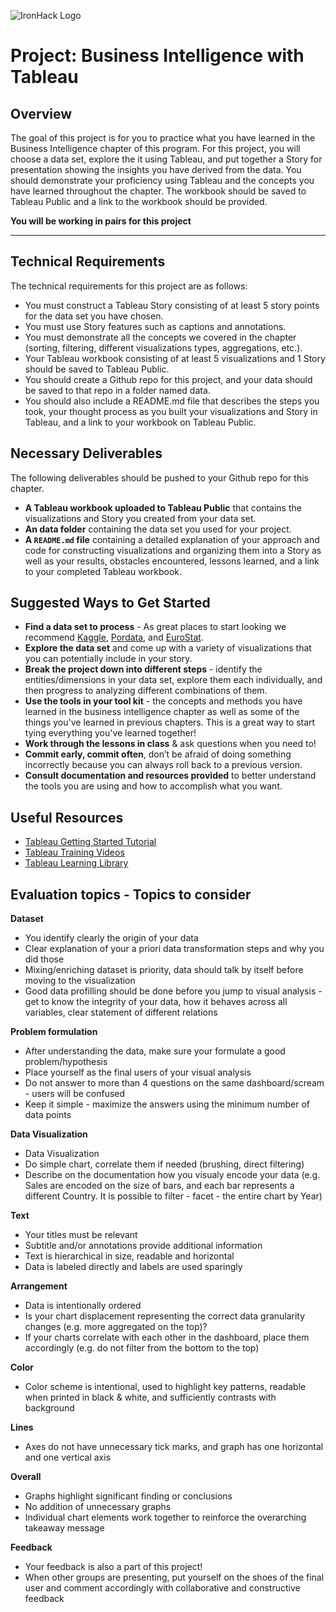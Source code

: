 ![IronHack Logo](https://s3-eu-west-1.amazonaws.com/ih-materials/uploads/upload_d5c5793015fec3be28a63c4fa3dd4d55.png)

# Project: Business Intelligence with Tableau

## Overview

The goal of this project is for you to practice what you have learned in the Business Intelligence chapter of this program. For this project, you will choose a data set, explore the it using Tableau, and put together a Story for presentation showing the insights you have derived from the data. You should demonstrate your proficiency using Tableau and the concepts you have learned throughout the chapter. The workbook should be saved to Tableau Public and a link to the workbook should be provided.

**You will be working in pairs for this project**

---

## Technical Requirements

The technical requirements for this project are as follows:

- You must construct a Tableau Story consisting of at least 5 story points for the data set you have chosen.
- You must use Story features such as captions and annotations.
- You must demonstrate all the concepts we covered in the chapter (sorting, filtering, different visualizations types, aggregations, etc.).
- Your Tableau workbook consisting of at least 5 visualizations and 1 Story should be saved to Tableau Public.
- You should create a Github repo for this project, and your data should be saved to that repo in a folder named data.
- You should also include a README.md file that describes the steps you took, your thought process as you built your visualizations and Story in Tableau, and a link to your workbook on Tableau Public.

## Necessary Deliverables

The following deliverables should be pushed to your Github repo for this chapter.

- **A Tableau workbook uploaded to Tableau Public** that contains the visualizations and Story you created from your data set.
- **An data folder** containing the data set you used for your project.
- **A `README.md` file** containing a detailed explanation of your approach and code for constructing visualizations and organizing them into a Story as well as your results, obstacles encountered, lessons learned, and a link to your completed Tableau workbook.

## Suggested Ways to Get Started

- **Find a data set to process** - As great places to start looking we recommend [Kaggle](https://www.kaggle.com/datasets), [Pordata](https://www.pordata.pt), and [EuroStat](https://ec.europa.eu/eurostat/data/database).
- **Explore the data set** and come up with a variety of visualizations that you can potentially include in your story.
- **Break the project down into different steps** - identify the entities/dimensions in your data set, explore them each individually, and then progress to analyzing different combinations of them.
- **Use the tools in your tool kit** - the concepts and methods you have learned in the business intelligence chapter as well as some of the things you've learned in previous chapters. This is a great way to start tying everything you've learned together!
- **Work through the lessons in class** & ask questions when you need to!
- **Commit early, commit often**, don’t be afraid of doing something incorrectly because you can always roll back to a previous version.
- **Consult documentation and resources provided** to better understand the tools you are using and how to accomplish what you want.

## Useful Resources

- [Tableau Getting Started Tutorial](https://onlinehelp.tableau.com/current/guides/get-started-tutorial/en-us/get-started-tutorial-home.html)
- [Tableau Training Videos](https://www.tableau.com/learn/training)
- [Tableau Learning Library](https://onlinehelp.tableau.com/current/guides/get-started-tutorial/en-us/get-started-tutorial-next.html)

## Evaluation topics - Topics to consider

**Dataset**

- You identify clearly the origin of your data
- Clear explanation of your a priori data transformation steps and why you did those
- Mixing/enriching dataset is priority, data should talk by itself before moving to the visualization
- Good data profilling should be done before you jump to visual analysis - get to know the integrity of your data, how it behaves across all variables, clear statement of different relations

**Problem formulation**

- After understanding the data, make sure your formulate a good problem/hypothesis
- Place yourself as the final users of your visual analysis
- Do not answer to more than 4 questions on the same dashboard/scream - users will be confused
- Keep it simple - maximize the answers using the minimum number of data points

**Data Visualization**

- Data Visualization
- Do simple chart, correlate them if needed (brushing, direct filtering)
- Describe on the documentation how you visualy encode your data (e.g. Sales are encoded on the size of bars, and each bar represents a different Country. It is possible to filter - facet - the entire chart by Year)

**Text**

- Your titles must be relevant
- Subtitle and/or annotations provide additional information
- Text is hierarchical in size, readable and horizontal
- Data is labeled directly and labels are used sparingly

**Arrangement**

- Data is intentionally ordered
- Is your chart displacement representing the correct data granularity changes (e.g. more aggregated on the top)?
- If your charts correlate with each other in the dashboard, place them accordingly (e.g. do not filter from the bottom to the top)

**Color**

- Color scheme is intentional, used to highlight key patterns, readable when printed in black & white, and sufficiently contrasts with background

**Lines**

- Axes do not have unnecessary tick marks, and graph has one horizontal and one vertical axis

**Overall**

- Graphs highlight significant finding or conclusions
- No addition of unnecessary graphs
- Individual chart elements work together to reinforce the overarching takeaway message

**Feedback**

- Your feedback is also a part of this project!
- When other groups are presenting, put yourself on the shoes of the final user and comment accordingly with collaborative and constructive feedback
